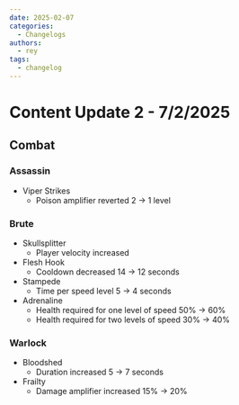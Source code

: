 ```yaml
---
date: 2025-02-07
categories:
  - Changelogs
authors:
  - rey
tags:
  - changelog
---
```


# Content Update 2 - 7/2/2025
## Combat

### Assassin
- Viper Strikes
    * Poison amplifier reverted 2 → 1 level

### Brute
- Skullsplitter
    * Player velocity increased
- Flesh Hook
    * Cooldown decreased 14 → 12 seconds
- Stampede
    * Time per speed level 5 → 4 seconds
- Adrenaline
    * Health required for one level of speed 50% → 60%
    * Health required for two levels of speed 30% → 40%
 
### Warlock
- Bloodshed
    - Duration increased 5 → 7 seconds
- Frailty
    - Damage amplifier increased 15% → 20%
    